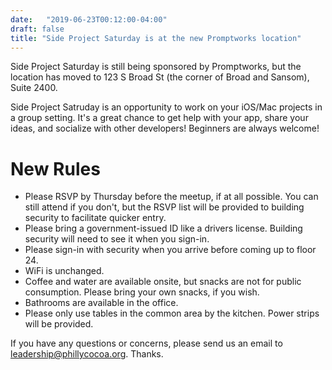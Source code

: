 ```yaml
---
date:	"2019-06-23T00:12:00-04:00"
draft: false	
title: "Side Project Saturday is at the new Promptworks location"
---
```


Side Project Saturday is still being sponsored by Promptworks, but the location has moved to 123 S Broad St (the corner of Broad and Sansom), Suite 2400.

Side Project Satruday is an opportunity to work on your iOS/Mac projects in a group setting. It's a great chance to get help 
with your app, share your ideas, and socialize with other developers! Beginners are always welcome!

# New Rules

- Please RSVP by Thursday before the meetup, if at all possible. You can still attend if you don't, but the RSVP list will be provided to building security to facilitate quicker entry.
- Please bring a government-issued ID like a drivers license. Building security will need to see it when you sign-in.
- Please sign-in with security when you arrive before coming up to floor 24.
- WiFi is unchanged.
- Coffee and water are available onsite, but snacks are not for public consumption. Please bring your own snacks, if you wish.
- Bathrooms are available in the office.
- Please only use tables in the common area by the kitchen. Power strips will be provided.

If you have any questions or concerns, please send us an email to leadership@phillycocoa.org. Thanks.
